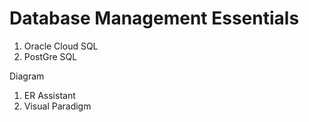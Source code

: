 # Database Management Essentials

1. Oracle Cloud SQL
2. PostGre SQL


Diagram 
1. ER Assistant
2. Visual Paradigm

